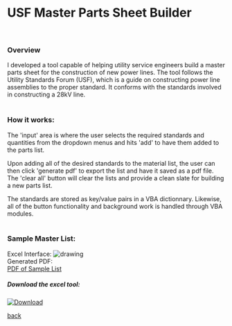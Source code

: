 # USF Master Parts Sheet Builder
<br> 

### Overview 
I developed a tool capable of helping utility service engineers build a master parts sheet for the construction of new power lines. The tool follows the Utility Standards Forum (USF), which is a guide on constructing power line assemblies to the proper standard. It conforms with the standards involved in constructing a 28kV line.  
<br>


### How it works:

The 'input' area is where the user selects the required standards and quantities from the dropdown menus and hits 'add' to have them added to the parts list. 

Upon adding all of the desired standards to the material list, the user can then click 'generate pdf' to export the list and have it saved as a pdf file. The 'clear all' button will clear the lists and provide a clean slate for building a new parts list. 

The standards are stored as key/value pairs in a VBA dictionnary. Likewise, all of the button functionality and background work is handled through VBA modules. 
<br> <br> 
### Sample Master List:
Excel Interface: 
 <img src="https://githerdone17.github.io/kobes-portfolio/Images/Sample_Excel_Interface.png" alt="drawing" /> 
<br>
Generated PDF: 
<br>
[PDF of Sample List](https://githerdone17.github.io/kobes-portfolio/Files/Sample_List.pdf)

##### Download the excel tool: 

[![Download](https://img.shields.io/badge/Download-Excel%20File-blue)](https://githerdone17.github.io/kobes-portfolio/Files/USF_Master_List_Builder.xlsm)

[back](https://githerdone17.github.io/kobes-portfolio/)
